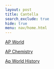 ```yaml
---
layout: post
title: Cantella
search_exclude: true
hide: true
menu: nav/home.html
---
```


<!-- Basic Foundation as of Now -->
<!-- Styles will be added later -->

<a href="{{site.baseurl}}/classes/ap/world/home">AP World</a>

<a href="{{site.baseurl}}/classes/ap/chem/home">AP Chemistry</a>

<a href="{{site.baseurl}}/classes/ap/ush/home">Ap World History</a>